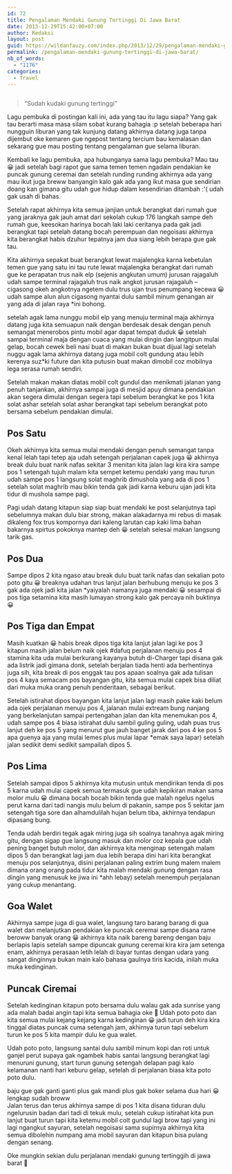 ```yaml
---
id: 72
title: Pengalaman Mendaki Gunung Tertinggi Di Jawa Barat
date: 2013-12-29T15:42:00+07:00
author: Redaksi
layout: post
guid: https://wildanfauzy.com/index.php/2013/12/29/pengalaman-mendaki-gunung-tertinggi-di-jawa-barat/
permalink: /pengalaman-mendaki-gunung-tertinggi-di-jawa-barat/
nb_of_words:
  - "1176"
categories:
  - Travel
---
```

<figure class="wp-block-image size-large"><img src="https://wildanfauzyart.files.wordpress.com/2013/12/0f2c9-luca-bravo.jpg?w=768" alt="" data-recalc-dims="1" /></figure> 

<blockquote class="wp-block-quote">
  <p>
    “Sudah kudaki gunung tertinggi”
  </p>
</blockquote>

Lagu pembuka di postingan kali ini, ada yang tau itu lagu siapa? Yang gak tau berarti masa masa silam sobat kurang bahagia :p setelah beberapa hari nungguin liburan yang tak kunjung datang akhirnya datang juga tanpa dijembut oke kemaren gue ngepost tentang tercium bau kemalasan dan sekarang gue mau posting tentang pengalaman gue selama liburan.

Kembali ke lagu pembuka, apa hubunganya sama lagu pembuka? Mau tau 😀 jadi setelah bagi rapot gue sama temen temen ngadain pendakian ke puncak gunung ceremai dan setelah runding runding akhirnya ada yang mau ikut juga breww banyangin kalo gak ada yang ikut masa gue sendirian doang kan gimana gitu udah gue hidup dalam kesendirian ditambah :'( udah gak usah di bahas.

Setelah rapat akhirnya kita semua janjian untuk berangkat dari rumah gue yang jaraknya gak jauh amat dari sekolah cukup 176 langkah sampe deh rumah gue, keesokan harinya bocah laki laki ceritanya pada gak jadi berangkat tapi setelah datang bocah perempuan dan negoisasi akhirnya kita berangkat habis dzuhur tepatnya jam dua siang lebih berapa gue gak tau.

Kita akhirnya sepakat buat berangkat lewat majalengka karna kebetulan temen gue yang satu ini tau rute lewat majalengka berangkat dari rumah gue ke perapatan trus naik elp (sejenis angkutan umum) jurusan rajagaluh udah sampe terminal rajagaluh trus naik angkot jurusan rajagaluh – cigasong okeh angkotnya ngetem dulu trus ujan trus penumpang kecewa 😀 udah sampe alun alun cigasong nyantai dulu sambil minum genangan air yang ada di jalan raya *ini bohong.

setelah agak lama nunggu mobil elp yang menuju terminal maja akhirnya datang juga kita semuapun naik dengan berdesak desak dengan penuh semangat menerobos pintu mobil agar dapat tempat duduk 😀 setelah sampai terminal maja dengan cuaca yang mulai dingin dan langitpun mulai gelap, bocah cewek beli nasi buat di makan bukan buat dijual lagi setelah nuggu agak lama akhirnya datang juga mobil colt gundung atau lebih kerenya suz*ki future dan kita putusin buat makan dimobil coz mobilnya lega serasa rumah sendiri.

Setelah makan makan diatas mobil colt gundul dan menikmati jalanan yang penuh tanjankan, akhirnya sampai juga di mesjid apuy dimana pendakian akan segera dimulai dengan segera tapi sebelum berangkat ke pos 1 kita solat ashar setelah solat ashar berangkat tapi sebelum berangkat poto bersama sebelum pendakian dimulai.

## Pos Satu

Okeh akhirnya kita semua mulai mendaki dengan penuh semangat tanpa kenal lelah tapi tetep aja udah setengah perjalanan capek juga 😀 akhirnya break dulu buat narik nafas sekitar 3 menitan kita jalan lagi kira kira sampe pos 1 setengah tujuh malam kita sempet ketemu pendaki yang mau turun udah sampe pos 1 langsung solat maghrib dimushola yang ada di pos 1 setelah solat maghrib mau bikin tenda gak jadi karna keburu ujan jadi kita tidur di mushola sampe pagi.

Pagi udah datang kitapun siap siap buat mendaki ke post selanjutnya tapi sebelumnya makan dulu biar strong, makan alakadarnya mi rebus di masak dikaleng fox trus kompornya dari kaleng larutan cap kaki lima bahan bakarnya spirtus pokoknya mantep deh 😀 setelah selesai makan langsung tarik gas.

## Pos Dua

Sampe dipos 2 kita ngaso atau break dulu buat tarik nafas dan sekalian poto poto gitu 😀 breaknya udahan trus lanjut jalan berhubung menuju ke pos 3 gak ada ojek jadi kita jalan *yaiyalah namanya juga mendaki 😀 sesampai di pos tiga setamina kita masih lumayan strong kalo gak percaya nih buktinya 😀

## Pos Tiga dan Empat

Masih kuatkan 😀 habis break dipos tiga kita lanjut jalan lagi ke pos 3 kitapun masih jalan belum naik ojek #dafuq perjalanan menuju pos 4 stamina kita uda mulai berkurang kayanya butuh di-Charger tapi disana gak ada listrik jadi gimana donk, setelah berjalan tiada henti ada berhentinya juga sih, kita break di pos enggak tau pos apaan soalnya gak ada tulisan pos 4 kaya semacam pos bayangan gitu, kita semua mulai capek bisa diliat dari muka muka orang penuh penderitaan, sebagai berikut.

Setelah istirahat dipos bayangan kita lanjut jalan lagi masih pake kaki belum ada ojek perjalanan menuju pos 4, jalanan mulai extream bung nanjang yang berkelanjutan sampai pertengahan jalan dan kita menemukan pos 4, udah sampe pos 4 biasa istirahat dulu sambil guling guling, udah puas trus lanjut deh ke pos 5 yang menurut gue jauh banget jarak dari pos 4 ke pos 5 apa guenya aja yang mulai lemes plus mulai lapar *emak saya lapar) setelah jalan sedikit demi sedikit sampailah dipos 5. 

## Pos Lima

Setelah sampai dipos 5 akhirnya kita mutusin untuk mendirikan tenda di pos 5 karna udah mulai capek semua termasuk gue udah kepikiran makan sama molor mulu 😀 dimana bocah bocah bikin tenda gue malah ngelus ngelus perut karna dari tadi nangis mulu belum di pakanin, sampe pos 5 sekitar jam setengah tiga sore dan alhamdulilah hujan belum tiba, akhirnya tendapun dipasang bung.

Tenda udah berdiri tegak agak miring juga sih soalnya tanahnya agak miring gitu, dengan sigap gue langsung masuk dan molor coz kepala gue udah pening banget butuh molor, dan akhirnya kita menginap setengah malam dipos 5 dan berangkat lagi jam dua lebih berapa dini hari kita berangkat menuju pos selanjutnya, disini perjalanan paling extrim bung malem malem dimana orang orang pada tidur kita malah mendaki gunung dengan rasa dingin yang menusuk ke jiwa ini *ahh lebay) setelah menempuh perjalanan yang cukup menantang. 

## Goa Walet

Akhirnya sampe juga di gua walet, langsung taro barang barang di gua walet dan melanjutkan pendakian ke puncak ceremai sampe disana rame beroww banyak orang 😀 akhirnya kita naik bareng bareng dengan baju berlapis lapis setelah sampe dipuncak gunung ceremai kira kira jam setenga enam, akhirnya perasaan letih lelah di bayar tuntas dengan udara yang sangat dinginnya bukan main kalo bahasa gaulnya tiris kacida, inilah muka muka kedinginan.

## Puncak Ciremai

Setelah kedinginan kitapun poto bersama dulu walau gak ada sunrise yang ada malah badai angin tapi kita semua bahagia oke 🙂 Udah poto poto dan kita semua mulai kejang kejang karna kedinginan 😀 jadi turun deh kira kira tinggal diatas puncak cuma setengah jam, akhirnya turun tapi sebelum turun ke pos 5 kita mampir dulu ke gua walet.

Udah poto poto, langsung santai dulu sambil minum kopi dan roti untuk ganjel perut supaya gak ngambek habis santai langsung berangkat lagi menuruni gunung, start turun gunung setengah delapan pagi kalo kelamanan nanti hari keburu gelap, setelah di perjalanan biasa kita poto poto dulu.

baju gue gak ganti ganti plus gak mandi plus gak boker selama dua hari 😀 lengkap sudah broww  
Jalan terus dan terus akhirnya sampe di pos 1 kita disana tiduran dulu ngelurusin badan dari tadi di tekuk mulu, setelah cukup istirahat kita pun lanjut buat turun tapi kita ketemu mobil colt gundul lagi brow tapi yang ini lagi ngangkut sayuran, setelah negoisasi sama supirnya akhirnya kita semua dibolehin numpang ama mobil sayuran dan kitapun bisa pulang dengan senang.

Oke mungkin sekian dulu perjalanan mendaki gunung tertinggih di jawa barat 🙂